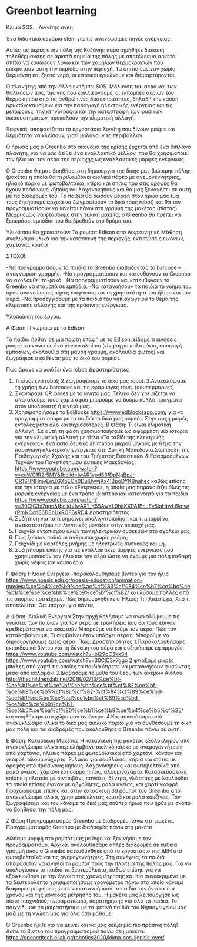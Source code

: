 # Greenbot learning
Κλίμα SOS… Λιγνίτης over;

Ένα διδακτικό σενάριο stem για τις ανανεώσιμες πηγές ενέργειας.

Αυτές τις μέρες στην πόλη της Κοζάνης παρατηρήθηκε διακοπή τηλεθέρμανσης σε αρκετά σημεία της πόλης με αποτέλεσμα αρκετά σπίτια να κρυώσουν λόγω και των χαμηλών θερμοκρασιών που επικρατούν αυτή την περίοδο στην περιοχή. Τα σπίτια έμειναν χωρίς θέρμανση και ζεστό νερό, οι κάτοικοι κρυώνουν και διαμαρτύρονται.

O πλανήτης από την άλλη εκπέμπει SOS. Μόλυνση του αέρα και των θαλασσών μας, της γης που καλλιεργούμε, οι εκπομπές αερίων του θερμοκηπίου από τις ανθρώπινες δραστηριότητες, δηλαδή την καύση ορυκτών καυσίμων για την παραγωγή ηλεκτρικής ενέργειας και τις μεταφορές, την κτηνοτροφία και την καταστροφή των φυσικών οικοσυστημάτων, προκαλούν την κλιματική αλλαγή.

Ξαφνικά, αποφασίζεται τα εργοστάσια λιγνίτη που δίνουν ρεύμα και θερμότητα να κλείσουν, γιατί μολύνουν το περιβάλλον. 

Ο ήρωας μας ο Greenbo στο άκουσμα της κρίσης έρχεται από ένα διπλανό πλανήτη, για να μας δείξει ένα εναλλακτικό μέλλον, που θα χρησιμοποιεί τον ήλιο και τον αέρα της περιοχής ως εναλλακτικές μορφές ενέργειας.

Ο Greenbo θα μας βοηθήσει στη δημιουργία της δικής μας βιώσιμης πόλης (μακέτα) η οποία θα περιλαμβάνει αιολικό πάρκο με ανεμογεννήτριες, ηλιακό πάρκο με φωτοβολταϊκά, κτίρια και σπίτια που στις οροφές θα έχουν πράσινους κήπους και λαχανόκηπους και θα μας ξεναγήσει σε αυτή με τις διαδρομές του. Τα παιδιά θα δώσουν μορφή στον ήρωα μας (θα τους ζητήσουμε αρχικά να ζωγραφίσουν το δικό τους robot) και θα τον προγραμματίσουν να κινείται πάνω στη γραμμή της μακέτας (πίστας). Μέχρι όμως να φτάσουμε στην τελική μακέτα, ο Greenbo θα πρέπει να ξεπεράσει εμπόδια που θα βρεθούν στο δρόμο του.

Υλικά που θα χρειαστούν: 
Το ρομποτ Edison από Διερευνητική Μάθηση
Αναλώσιμα υλικά για την κατασκευή της περιοχής, εκτυπώσεις εικόνων, χαρτόνια, κουτιά

ΣΤΟΧΟΙ:

-Να προγραμματίσουν τα παιδιά το Greenbo διαβάζοντας το barcode – αναγνώριση γραμμής.
-Να προγραμματίσουν και κατευθύνουν το Greenbo να ακολουθεί το φακό.
-Να προγραμματίσουν και κατευθύνουν το Greenbo να σταματά σε εμπόδια.
-Να κατανοήσουν τα παιδιά το νόημα του όρου ανανεώσιμες πηγές ενέργειας και τη χρηστικότητα του ήλιου και του αέρα.
-Nα προσεγγίσουμε με τα παιδιά του νηπιαγωγείου το θέμα της κλιματικής αλλαγής και της πράσινης ενέργειας.

Υλοποίηση του έργου.

Α Φάση : Γνωριμία με το Edison

Τα παιδιά ήρθαν σε μια πρώτη επαφή με το Edison, είδαμε τι κινήσεις μπορεί να κάνει σε ένα γενικό πλαίσιο (κίνηση με παλαμάκια, αποφυγή εμποδίων, ακολουθία στη μαύρη γραμμή, ακολουθία φωτός) και ζωγράφισε ο καθένας μας το δικό του ρομπότ.

Πως άραγε να μοιάζει ένα robot;
Δραστηριότητες
1. Τι είναι ένα robot;
2.Ζωγραφίσαμε το δικό μας robot.
3.Ανακαλύψαμε τη χρήση των barcodes και τις εφαρμογές τους. (σουπερμαρκετ)
4. Σκανάραμε QR codes με το κινητό μας. Τελικά δεν χρειάζεται να σπαταλούμε τόσο χαρτί αφού μπορούμε να δούμε πολλά πράγματα στον υπολογιστή ή κινητό μας.
5. Χρησιμόποιήσαμε το EdBlocks https://www.edblocksapp.com/ για να προγραμματίσουμε με τα παιδιά το δικό μας ρομπότ. Στην αρχή μικρές εντολές μετά όλο και περισσότερες.
Β Φάση: Τι είναι κλιματική αλλαγή;
Σε αυτή τη φάση χρησιμοποιήσαμε ως αφόρμηση μία ιστορία για την κλιματική αλλαγή με τίτλο «Το ταξίδι της ηλεκτρικής ενέργειας», ένα εκπαιδευτικό animation μικρού μήκους με θέμα την παραγωγή ηλεκτρικής ενέργειας στη Δυτική Μακεδονία.Σύμπραξη της Παιδαγωγικής Σχολής και του Τμήματος Εικαστικών & Εφαρμοσμένων Τεχνών του Πανεπιστημίου Δυτικής Μακεδονίας.  https://www.youtube.com/watch?v=coWQ1R2r5MY&fbclid=IwAR1vpdS3fDpNgBpJ-CR1SHNHmyEmZGXbEOn0DulBvwjKx4IBpoDYKBnahec
καθώς επίσης και την ιστορία με τίτλο «Ενέργεια», η οποία μας παρουσιάζει όλες τις μορφές ενέργειας με ένα τρόπο ιδιαίτερο και κατανοητό για τα παιδιά https://www.youtube.com/watch?v=30CjC3x7ggo&fbclid=IwAR1_K55AwXL9hjtKXPA1BcuEv5lqHtwL6knwtrPmNCchE6D8hUxROF6sRD4
Δραστηριότητες
1. Συζήτηση για το τι σημαίνει απολιγνιτοποίηση και τι μπορεί να αντικαταστήσει τις λιγνιτικές μονάδες στην περιοχή μας.
2. Παιχνίδι εντοπισμού όλων των ηλεκτρικών συσκευών στο σχολείο μας.
3. Πως ζούσαν παλιά οι άνθρωποι χωρίς ρεύμα;
4. Παιχνίδι με καρτέλες μνήμης με ηλεκτρικές συσκευές και μη.
5. Συζητήσαμε επίσης για τις εναλλακτικές μορφές ενέργειας που χρησιμοποιούν τον ήλιο και τον αέρα ώστε να έχουμε μια πόλη καθαρή χωρίς νέφος και καυσαέριο.

Γ Φάση: Ηλιακή Ενέργεια
-παρακολουθήσαμε βίντεο για τον ήλιο https://www.noesis.edu.gr/noesis-education/animation-movies/%ce%b4%ce%b9%ce%ac%cf%83%cf%84%ce%b7%ce%bc%ce%b1/%ce%ae%ce%bb%ce%b9%ce%bf%cf%82/ και λύσαμε πολλές από τις απορίες που είχαμε. Πώς δημιουργήθηκε ο Ήλιος; Τι ηλικία έχει; Από τι αποτελείται; Θα υπάρχει για πάντα;

Δ Φάση: Αιολική Ενέργεια
Στην αρχή θελήσαμε να ανακαλύψουμε τις γνώσεις των παιδιών για τον αέρα με ερωτήσεις που θα τους έδιναν ερεθίσματα για να σκεφτούν
Μπορούμε να δούμε τον αέρα; Πώς τον καταλαβαίνουμε; Τι συμβαίνει όταν υπάρχει αέρας; Μπορούμε να δημιουργήσουμε εμείς αέρα; Πώς; 
Δραστηριότητες
1.Παρακολουθήσαμε εκπαιδευικά βίντεο για τη δύναμη του αέρα και συζητήσαμε εφαρμογές. https://www.youtube.com/watch?v=bI29dC3kxS4
https://www.youtube.com/watch?v=30CjC3x7ggo
2.φτιάξαμε μικρές μπάλες από χαρτί τις οποίες τα παιδιά έπρεπε να μετακινήσουν φυσώντας μέσα από καλαμάκι
3.Διαβάσαμε το μύθο του θεού των ανέμων Αιόλου http://thechildrenslab.net/2018/02/13/%ce%bf-%ce%b1%ce%af%ce%bf%ce%bb%ce%bf%cf%82%ce%bf-%ce%b8%ce%b5%cf%8c%cf%82-%cf%84%cf%89%ce%bd-%ce%b1%ce%bd%ce%ad%ce%bc%cf%89%ce%bd-%ce%bc%ce%b9%ce%b1-%ce%b5%ce%ba%cf%80%ce%b1%ce%b9%ce%b4%ce%b5%cf%85/ και κινηθήκαμε στο χώρο σαν ον άνεμο.
4.Κατασκευάσαμε από ανακυκλώσιμα υλικά το δικό μας αιολικό πάρκο για να συνθέσουμε τη δική μας πολή και τις διαδρομές που ακολούθησε ο Greenbo πάνω σε αυτή.

Ε Φάση: Κατασκευή Μακέτας 
Η κατασκευή της μακέτας εξολοκλήρου από ανακυκλώσιμα υλικά περιελάμβανε αιολικό πάρκο με ανεμογεννήτριες από χαρτόνια, ηλιακό πάρκο με φωτοβολταϊκά από χαρτόνι, κάνσον και γκοφρέ. αλουμινόχαρτο, ξυλάκια για σουβλάκια, κτίρια και σπίτια με οροφές από πράσινους κήπους, λαχανόκηπους και φωτοβολταϊκά από ρολά υγείας, χαρτόνι και σύρμα πίπας, αλουμινόχαρτο. Κατασκευάστηκε επίσης η πλατεία με σιντριβάνι, παγκάκι, δέντρα, γλάστρες με λουλούδια τα οποία επίσης έγιναν με αβγοθήκες, ρολά υγείας, και χαρτί γκοφρέ. 
Προχωρήσαμε επίσης και στην κατασκευη 3d ρομπότ του Greenbo από ανακυκλώσιμα υλικά, χρησιμοποιώντας κουτιά και ρολά κουζίνας. Τον ζωγραφίσαμε και τον κάναμε το δικό μας σούπερ ήρωα που ήρθε με σκοπό να βοηθήσει την πόλη μας.

Z Φάση Προγραμματισμός Greenbo με διαδρομές πάνω στη μακέτα.
Προγραμματισμός Greenbo με διαδρομές πάνω στη μακέτα.

Δώσαμε μορφή στο ρομπότ μας με lego και ξεκινήσαμε τον προγραμματισμό. Αρχικά, ακολουθήσαμε απλές διαδρομές σε ευθεία γραμμή όπου ο Greenbo κατευθύνθηκε από το εργοστάσιο της ΔΕΗ στα φωτοβολταϊκά και τις ανεμογεννήτριες. Στη συνέχεια, τα παιδιά αποφάσισαν να κινηθεί το ρομπότ προς την πλατεία της πόλης μας. Για να υπολογίσουν τα παιδιά τα δευτερόλεπτα, καθώς επίσης για να εξοικειωθούν με την έννοια της χρονομέτρησης και πιο συγκεκριμένα με τα δευτερόλεπτα χρησιμοποιήσαμε χρονόμετρο πάνω στο οποίο κάναμε διάφορες μετρήσεις ώστε να κατανοήσουν τα παιδιά την έννοια του χρόνου και της μονάδας μέτρησης του. Η μακέτα μας λειτούργησε ως πίστα παιχνιδιού, πειραματισμού, παρατήρησης για όλα τα παιδιά. Το παιχνίδι μας το μοιραστήκαμε με τα φετινά παιδιά του Νηπιαγωγείου μας μαζί με τη γνώση μας για όλα όσα μάθαμε.

Ο Greenbo ήρθε για να μείνει και να μας δείξει μία πιο πράσινη πόλη!
Δείτε το βιντεο του προγραμματισμού πάνω στη μακέτα: https://openedtech.ellak.gr/robotics2020/klima-sos-lignitis-over/



